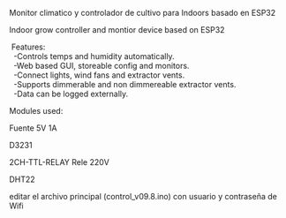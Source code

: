 Monitor climatico y controlador de cultivo para Indoors basado en ESP32

Indoor grow controller and montior device based on ESP32
  
&nbsp;Features:<br>
   &nbsp;&nbsp;-Controls temps and humidity automatically.<br>
   &nbsp;&nbsp;-Web based GUI, storeable config and monitors.<br>
   &nbsp;&nbsp;-Connect lights, wind fans and extractor vents.<br>
   &nbsp;&nbsp;-Supports dimmerable and non dimmereable extractor vents.<br>
  &nbsp;&nbsp;-Data can be logged externally.<br>

Modules used:

Fuente 5V 1A

D3231

2CH-TTL-RELAY Rele 220V 

DHT22

editar el archivo principal (control_v09.8.ino) con usuario y contraseña de Wifi

